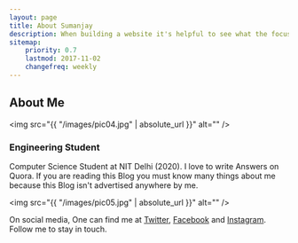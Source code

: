 ```yaml
---
layout: page
title: About Sumanjay
description: When building a website it's helpful to see what the focus of your site is. This page is an example of how to show a website's focus.
sitemap:
    priority: 0.7
    lastmod: 2017-11-02
    changefreq: weekly
---
```

## About Me

<span class="image left"><img src="{{ "/images/pic04.jpg" | absolute_url }}" alt="" /></span>


### Engineering Student
<div class="box">
  <p>
  Computer Science Student at NIT Delhi (2020). I love to write Answers on Quora. If you are reading this Blog you must know many things about me because this Blog isn't advertised anywhere by me.
  </p>
</div>

<span class="image left"><img src="{{ "/images/pic05.jpg" | absolute_url }}" alt="" /></span>

On social media, One can find me at <a href="https://twitter.com/cyberboysj">Twitter</a>, <a href="https://facebook.com/imsumanjay">Facebook</a> and <a href="https://instagram.com/sumanjay_">Instagram</a>. Follow me to stay in touch.
